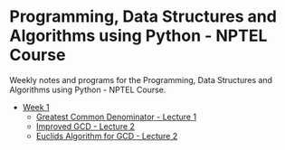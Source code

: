 # Programming, Data Structures and Algorithms using Python - NPTEL Course

Weekly notes and programs for the Programming, Data Structures and Algorithms using Python - NPTEL Course.

- [Week 1](/Week%201)
  - [Greatest Common Denominator - Lecture 1](/Week%201/Greatest%20Common%20Divisor%20of%20Two%20Numbers)
  - [Improved GCD - Lecture 2](/Week%201/Improved%20GCD)
  - [Euclids Algorithm for GCD - Lecture 2](/Week%201/Euclids%20Algorithm%20for%20GCD)